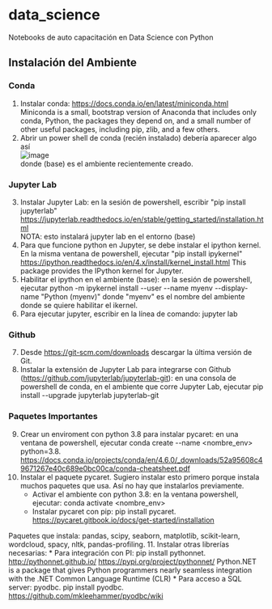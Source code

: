 # data_science
Notebooks de auto capacitación en Data Science con Python

## Instalación del Ambiente
### Conda
1. Instalar conda:  https://docs.conda.io/en/latest/miniconda.html
Miniconda is a small, bootstrap version of Anaconda that includes only conda, Python, the packages they depend on, and a small number of other useful packages, including pip, zlib, and a few others.
2. Abrir un power shell de conda (recién instalado) debería aparecer algo así<br>
![image](https://user-images.githubusercontent.com/47650265/154078829-1c3ae78c-8353-4b72-828e-36a18082eeec.png)<br>
donde (base) es el ambiente recientemente creado.
### Jupyter Lab
3. Instalar Jupyter Lab: en la sesión de powershell, escribir "pip install jupyterlab"<br>
https://jupyterlab.readthedocs.io/en/stable/getting_started/installation.html<br>
NOTA: esto instalará jupyter lab en el entorno (base)
4. Para que funcione python en Jupyter, se debe instalar el ipython kernel. En la misma ventana de powershell, ejecutar "pip install ipykernel"<br>
https://ipython.readthedocs.io/en/4.x/install/kernel_install.html This package provides the IPython kernel for Jupyter.
5. Habilitar el ipython en el ambiente (base): en la sesión de powershell, ejecutar python -m ipykernel install --user --name myenv --display-name "Python (myenv)"
donde "myenv" es el nombre del ambiente donde se quiere habilitar el ikernel.
6. Para ejecutar jupyter, escribir en la línea de comando: jupyter lab
### Github
7. Desde https://git-scm.com/downloads descargar la última versión de Git.
8. Instalar la extensión de Jupyter Lab para integrarse con Github (https://github.com/jupyterlab/jupyterlab-git): en una consola de powershell de conda, en el ambiente que corre Jupyter Lab, ejecutar pip install --upgrade jupyterlab jupyterlab-git

### Paquetes Importantes
9. Crear un enviroment con python 3.8 para instalar pycaret: en una ventana de powershell, ejecutar conda create --name <nombre_env> python=3.8. https://docs.conda.io/projects/conda/en/4.6.0/_downloads/52a95608c49671267e40c689e0bc00ca/conda-cheatsheet.pdf
10. Instalar el paquete pycaret. Sugiero instalar esto primero porque instala muchos paquetes que usa. Así no hay que instalarlos previamente.
    * Activar el ambiente con python 3.8: en la ventana powershell, ejecutar: conda activate <nombre_env>
    * Instalar pycaret con pip: pip install pycaret. https://pycaret.gitbook.io/docs/get-started/installation

Paquetes que instala: pandas, scipy, seaborn, matplotlib, scikit-learn, wordcloud, spacy, nltk, pandas-profiling.
11. Instalar otras librerías necesarias:
    * Para integración con PI: pip install pythonnet. http://pythonnet.github.io/ https://pypi.org/project/pythonnet/ Python.NET is a package that gives Python programmers nearly seamless integration with the .NET Common Language Runtime (CLR)
    * Para acceso a SQL server: pyodbc. pip install pyodbc. https://github.com/mkleehammer/pyodbc/wiki
